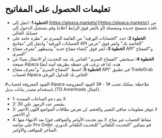 # **تعليمات الحصول على المفاتيح**
- **الخطوة 1:** انتقل إلى [https://alpaca.markets/](https://alpaca.markets/) من نافذة متصفح جديدة ومنفصلة (أو بالنقر فوق الرابط أعلاه) وقم بتسجيل الدخول إلى حسابك الحالي
- **الخطوة 2:** حدد "الحسابات الورقية" من القائمة اليسرى ثم "نظرة عامة على الحسابات الورقية" وانتقل إلى "مفاتيح API الخاصة بك" وانقر فوق "عرض"
- **الخطوة 3:** انقر فوق "إنشاء مفتاح جديد" وسيظهر "معرف مفتاح API" و"المفتاح السري"
- **الخطوة 4:** سيختفي "المفتاح السري" الخاص بك بعد التحديث أو الانتقال بعيدًا عن صفحة Alpaca هذه، لذا قد ترغب في حفظه بطريقة آمنة أيضًا
- **الخطوة 5:** اضبط "المفتاح السري" و"معرف مفتاح API" في تطبيق TradeGrub لحساب Alpaca الخاص بك للتداول الورقي

#القيود المعروفة لحساب Alpaca
ملاحظة: يمكنك تجنب #1 - #3 القيود المفروضة باستخدام مصدر بيانات بديل (TD Ameritrade كمثال).
- 1: لا يتم دعم الساعات الممتدة.
- 2: يقتصر عدد الرموز على 30.
- 3: لا تتوفر معلومات صافي التغيير والحجم. لن تعرض بطاقات المواضع اللون الأحمر أو الأخضر.
- 4: نشاط الحساب غير متاح. لا يتم تحديث الأوامر والمواقف فورًا بعد الانتهاء منها على شاشة Pro Order. قم بتمكين "التحديث التلقائي" للتحديث التلقائي الدوري المتأخر للمواقف والأوامر.

